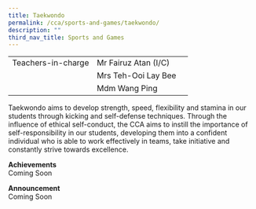 ```yaml
---
title: Taekwondo
permalink: /cca/sports-and-games/taekwondo/
description: ""
third_nav_title: Sports and Games
---
```

|  	|  	|  	|			
|---	|---	|---	|			
|  	Teachers-in-charge 	|  	Mr Fairuz Atan (I/C)	|  		|  
|  		|  	Mrs Teh-Ooi Lay Bee	|  		|  
|  		|  	Mdm Wang Ping	|  		|  

Taekwondo aims to develop strength, speed, flexibility and stamina in our students through kicking and self-defense techniques. Through the influence of ethical self-conduct, the CCA aims to instill the importance of self-responsibility in our students, developing them into a confident individual who is able to work effectively in teams, take initiative and constantly strive towards excellence.

**Achievements**
<br>Coming Soon

**Announcement** 
<br>Coming Soon
